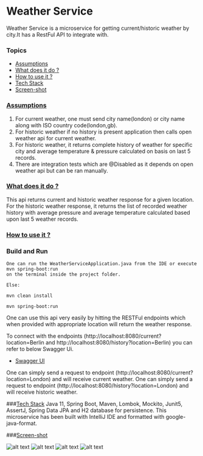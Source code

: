 # Weather Service 

Weather Service is a microservice for getting current/historic weather by city.It has a RestFul API to integrate with.

### Topics
  * [Assumptions](#assumptions)
  * [What does it do ?](#technical-details)
  * [How to use it ?](#guide)
  * [Tech Stack](#tech-stack)
  * [Screen-shot](#screen-shot)
  
###  [Assumptions](#assumptions)
 1. For current weather, one must send city name(london) or city name along with ISO country code(london,gb).
 2. For historic weather if no history is present application then calls open weather api for current weather.
 3. For historic weather, it returns complete history of weather for specific city and average temperature & pressure
    calculated on basis on last 5 records. 
 4. There are integration tests which are @Disabled as it depends on open weather api but can be ran manually.


###  [What does it do ?](#technical-details)
This api returns current and historic weather response for a given location. For the historic weather response, it returns the list
of recorded weather history with average pressure and average temperature calculated based upon last 5 weather records.

###  [How to use it ?](#guide)

### Build and Run
```
One can run the WeatherServiceApplication.java from the IDE or execute mvn spring-boot:run 
on the terminal inside the project folder.

Else:

mvn clean install 

mvn spring-boot:run
```

One can use this api very easily by hitting the RESTFul endpoints which when provided with appropriate location will return the weather response.

To connect with the endpoints (http://localhost:8080/current?location=Berlin and http://localhost:8080/history?location=Berlin) 
you can refer to below Swagger Ui.
* [Swagger UI](http://localhost:8080/swagger-ui.html#/)

One can simply send a request to endpoint (http://localhost:8080/current?location=London) and will receive current weather.
One can simply send a request to endpoint (http://localhost:8080/history?location=London) and will receive historic weather.


###[Tech Stack](#tech-stack)
Java 11, Spring Boot, Maven, Lombok, Mockito, Junit5, AssertJ, Spring Data JPA and H2 database for persistence.
This microservice has been built with IntelliJ IDE and formatted with google-java-format.

###[Screen-shot](#screen-shot)

![alt text](https://github.com/anusheelchandra/weather-service/src/test/resources/ScreenShot1.png)
![alt text](https://github.com/anusheelchandra/weather-service/src/test/resources/ScreenShot2.png)
![alt text](https://github.com/anusheelchandra/weather-service/src/test/resources/ScreenShot3.png)
![alt text](https://github.com/anusheelchandra/weather-service/src/test/resources/ScreenShot4.png)
